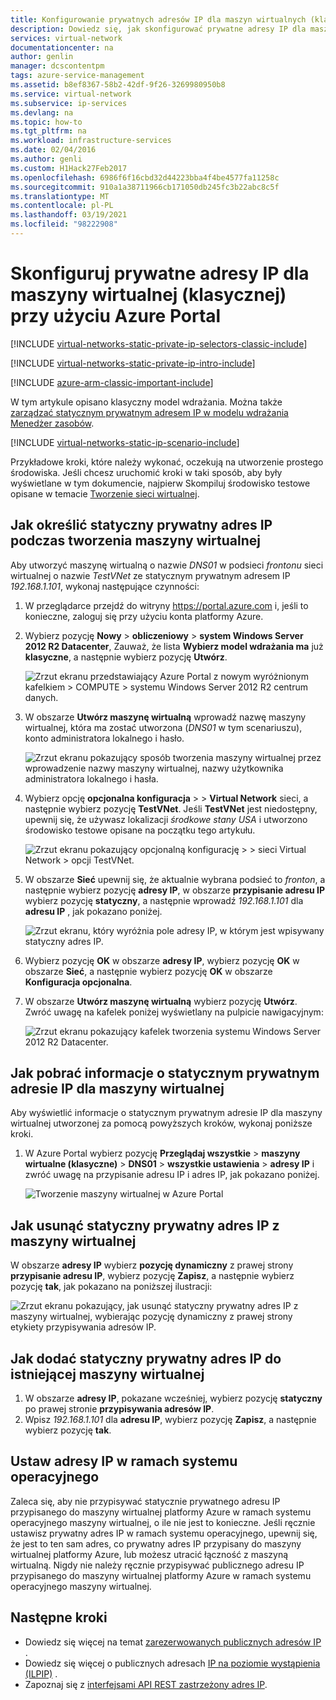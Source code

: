 ```yaml
---
title: Konfigurowanie prywatnych adresów IP dla maszyn wirtualnych (klasycznych) — Azure Portal | Microsoft Docs
description: Dowiedz się, jak skonfigurować prywatne adresy IP dla maszyn wirtualnych (klasycznych) przy użyciu Azure Portal.
services: virtual-network
documentationcenter: na
author: genlin
manager: dcscontentpm
tags: azure-service-management
ms.assetid: b8ef8367-58b2-42df-9f26-3269980950b8
ms.service: virtual-network
ms.subservice: ip-services
ms.devlang: na
ms.topic: how-to
ms.tgt_pltfrm: na
ms.workload: infrastructure-services
ms.date: 02/04/2016
ms.author: genli
ms.custom: H1Hack27Feb2017
ms.openlocfilehash: 6986f6f16cbd32d44223bba4f4be4577fa11258c
ms.sourcegitcommit: 910a1a38711966cb171050db245fc3b22abc8c5f
ms.translationtype: MT
ms.contentlocale: pl-PL
ms.lasthandoff: 03/19/2021
ms.locfileid: "98222908"
---
```

# <a name="configure-private-ip-addresses-for-a-virtual-machine-classic-using-the-azure-portal"></a>Skonfiguruj prywatne adresy IP dla maszyny wirtualnej (klasycznej) przy użyciu Azure Portal

[!INCLUDE [virtual-networks-static-private-ip-selectors-classic-include](../../includes/virtual-networks-static-private-ip-selectors-classic-include.md)]

[!INCLUDE [virtual-networks-static-private-ip-intro-include](../../includes/virtual-networks-static-private-ip-intro-include.md)]

[!INCLUDE [azure-arm-classic-important-include](../../includes/azure-arm-classic-important-include.md)]

W tym artykule opisano klasyczny model wdrażania. Można także [zarządzać statycznym prywatnym adresem IP w modelu wdrażania Menedżer zasobów](virtual-networks-static-private-ip-arm-pportal.md).

[!INCLUDE [virtual-networks-static-ip-scenario-include](../../includes/virtual-networks-static-ip-scenario-include.md)]

Przykładowe kroki, które należy wykonać, oczekują na utworzenie prostego środowiska. Jeśli chcesz uruchomić kroki w taki sposób, aby były wyświetlane w tym dokumencie, najpierw Skompiluj środowisko testowe opisane w temacie [Tworzenie sieci wirtualnej](/previous-versions/azure/virtual-network/virtual-networks-create-vnet-classic-pportal).

## <a name="how-to-specify-a-static-private-ip-address-when-creating-a-vm"></a>Jak określić statyczny prywatny adres IP podczas tworzenia maszyny wirtualnej
Aby utworzyć maszynę wirtualną o nazwie *DNS01* w podsieci *frontonu* sieci wirtualnej o nazwie *TestVNet* ze statycznym prywatnym adresem IP *192.168.1.101*, wykonaj następujące czynności:

1. W przeglądarce przejdź do witryny https://portal.azure.com i, jeśli to konieczne, zaloguj się przy użyciu konta platformy Azure.
2. Wybierz pozycję **Nowy**  >  **obliczeniowy**  >  **system Windows Server 2012 R2 Datacenter**, Zauważ, że lista **Wybierz model wdrażania ma** już **klasyczne**, a następnie wybierz pozycję **Utwórz**.
   
    ![Zrzut ekranu przedstawiający Azure Portal z nowym wyróżnionym kafelkiem > COMPUTE > systemu Windows Server 2012 R2 centrum danych.](./media/virtual-networks-static-ip-classic-pportal/figure01.png)
3. W obszarze **Utwórz maszynę wirtualną** wprowadź nazwę maszyny wirtualnej, która ma zostać utworzona (*DNS01* w tym scenariuszu), konto administratora lokalnego i hasło.
   
    ![Zrzut ekranu pokazujący sposób tworzenia maszyny wirtualnej przez wprowadzenie nazwy maszyny wirtualnej, nazwy użytkownika administratora lokalnego i hasła.](./media/virtual-networks-static-ip-classic-pportal/figure02.png)
4. Wybierz opcję **opcjonalna konfiguracja**  >    >  **Virtual Network** sieci, a następnie wybierz pozycję **TestVNet**. Jeśli **TestVNet** jest niedostępny, upewnij się, że używasz lokalizacji *środkowe stany USA* i utworzono środowisko testowe opisane na początku tego artykułu.
   
    ![Zrzut ekranu pokazujący opcjonalną konfigurację > > sieci Virtual Network > opcji TestVNet.](./media/virtual-networks-static-ip-classic-pportal/figure03.png)
5. W obszarze **Sieć** upewnij się, że aktualnie wybrana podsieć to *fronton*, a następnie wybierz pozycję **adresy IP**, w obszarze **przypisanie adresu IP** wybierz pozycję **statyczny**, a następnie wprowadź *192.168.1.101* dla **adresu IP** , jak pokazano poniżej.
   
    ![Zrzut ekranu, który wyróżnia pole adresy IP, w którym jest wpisywany statyczny adres IP.](./media/virtual-networks-static-ip-classic-pportal/figure04.png)    
6. Wybierz pozycję **OK** w obszarze **adresy IP**, wybierz pozycję **OK** w obszarze **Sieć**, a następnie wybierz pozycję **OK** w obszarze **Konfiguracja opcjonalna**.
7. W obszarze **Utwórz maszynę wirtualną** wybierz pozycję **Utwórz**. Zwróć uwagę na kafelek poniżej wyświetlany na pulpicie nawigacyjnym:
   
    ![Zrzut ekranu pokazujący kafelek tworzenia systemu Windows Server 2012 R2 Datacenter.](./media/virtual-networks-static-ip-classic-pportal/figure05.png)

## <a name="how-to-retrieve-static-private-ip-address-information-for-a-vm"></a>Jak pobrać informacje o statycznym prywatnym adresie IP dla maszyny wirtualnej
Aby wyświetlić informacje o statycznym prywatnym adresie IP dla maszyny wirtualnej utworzonej za pomocą powyższych kroków, wykonaj poniższe kroki.

1. W Azure Portal wybierz pozycję **Przeglądaj wszystkie**  >  **maszyny wirtualne (klasyczne)**  >  **DNS01**  >  **wszystkie ustawienia**  >  **adresy IP** i zwróć uwagę na przypisanie adresu IP i adres IP, jak pokazano poniżej.
   
    ![Tworzenie maszyny wirtualnej w Azure Portal](./media/virtual-networks-static-ip-classic-pportal/figure06.png)

## <a name="how-to-remove-a-static-private-ip-address-from-a-vm"></a>Jak usunąć statyczny prywatny adres IP z maszyny wirtualnej

W obszarze **adresy IP** wybierz **pozycję dynamiczny** z prawej strony **przypisanie adresu IP**, wybierz pozycję **Zapisz**, a następnie wybierz pozycję **tak**, jak pokazano na poniższej ilustracji:
   
![Zrzut ekranu pokazujący, jak usunąć statyczny prywatny adres IP z maszyny wirtualnej, wybierając pozycję dynamiczny z prawej strony etykiety przypisywania adresów IP.](./media/virtual-networks-static-ip-classic-pportal/figure07.png)

## <a name="how-to-add-a-static-private-ip-address-to-an-existing-vm"></a>Jak dodać statyczny prywatny adres IP do istniejącej maszyny wirtualnej

1. W obszarze **adresy IP**, pokazane wcześniej, wybierz pozycję **statyczny** po prawej stronie **przypisywania adresów IP**.
2. Wpisz *192.168.1.101* dla **adresu IP**, wybierz pozycję **Zapisz**, a następnie wybierz pozycję **tak**.

## <a name="set-ip-addresses-within-the-operating-system"></a>Ustaw adresy IP w ramach systemu operacyjnego

Zaleca się, aby nie przypisywać statycznie prywatnego adresu IP przypisanego do maszyny wirtualnej platformy Azure w ramach systemu operacyjnego maszyny wirtualnej, o ile nie jest to konieczne. Jeśli ręcznie ustawisz prywatny adres IP w ramach systemu operacyjnego, upewnij się, że jest to ten sam adres, co prywatny adres IP przypisany do maszyny wirtualnej platformy Azure, lub możesz utracić łączność z maszyną wirtualną. Nigdy nie należy ręcznie przypisywać publicznego adresu IP przypisanego do maszyny wirtualnej platformy Azure w ramach systemu operacyjnego maszyny wirtualnej.

## <a name="next-steps"></a>Następne kroki
* Dowiedz się więcej na temat [zarezerwowanych publicznych adresów IP](/previous-versions/azure/virtual-network/virtual-networks-reserved-public-ip) .
* Dowiedz się więcej o publicznych adresach [IP na poziomie wystąpienia (ILPIP)](/previous-versions/azure/virtual-network/virtual-networks-instance-level-public-ip) .
* Zapoznaj się z [interfejsami API REST zastrzeżony adres IP](/previous-versions/azure/reference/dn722420(v=azure.100)).